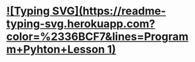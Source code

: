 # [![Typing SVG](https://readme-typing-svg.herokuapp.com?color=%2336BCF7&lines=Programm+Pyhton+Lesson 1)](https://git.io/typing-svg)
